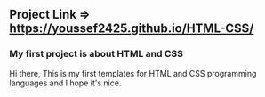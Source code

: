 ## Project Link =>  https://youssef2425.github.io/HTML-CSS/
### My first project is about HTML and CSS
Hi there, This is my first templates for HTML and CSS programming languages and I hope it's nice.


